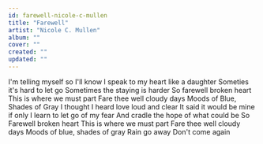 ```yaml
---
id: farewell-nicole-c-mullen
title: "Farewell"
artist: "Nicole C. Mullen"
album: ""
cover: ""
created: ""
updated: ""
---
```


I'm telling myself so I'll know
I speak to my heart like a daughter
Someties it's hard to let go
Sometimes the staying is harder
So farewell broken heart
This is where we must part
Fare thee well cloudy days
Moods of Blue, Shades of Gray
I thought I heard love loud and clear
It said it would be mine if only
I learn to let go of my fear
And cradle the hope of what could be
So Farewell broken heart
This is where we must part
Fare thee well cloudy days
Moods of blue, shades of gray
Rain go away
Don't come again